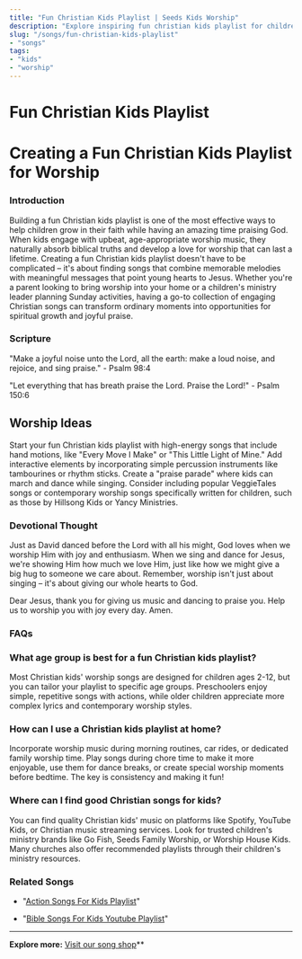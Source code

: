 ```yaml
---
title: "Fun Christian Kids Playlist | Seeds Kids Worship"
description: "Explore inspiring fun christian kids playlist for children's worship and faith development. Biblical music resources for families and ministry."
slug: "/songs/fun-christian-kids-playlist"
- "songs"
tags:
- "kids"
- "worship"
---
```


# Fun Christian Kids Playlist

# Creating a Fun Christian Kids Playlist for Worship

### Introduction
Building a fun Christian kids playlist is one of the most effective ways to help children grow in their faith while having an amazing time praising God. When kids engage with upbeat, age-appropriate worship music, they naturally absorb biblical truths and develop a love for worship that can last a lifetime. Creating a fun Christian kids playlist doesn't have to be complicated – it's about finding songs that combine memorable melodies with meaningful messages that point young hearts to Jesus. Whether you're a parent looking to bring worship into your home or a children's ministry leader planning Sunday activities, having a go-to collection of engaging Christian songs can transform ordinary moments into opportunities for spiritual growth and joyful praise.

### Scripture
"Make a joyful noise unto the Lord, all the earth: make a loud noise, and rejoice, and sing praise." - Psalm 98:4

"Let everything that has breath praise the Lord. Praise the Lord!" - Psalm 150:6

## Worship Ideas
Start your fun Christian kids playlist with high-energy songs that include hand motions, like "Every Move I Make" or "This Little Light of Mine." Add interactive elements by incorporating simple percussion instruments like tambourines or rhythm sticks. Create a "praise parade" where kids can march and dance while singing. Consider including popular VeggieTales songs or contemporary worship songs specifically written for children, such as those by Hillsong Kids or Yancy Ministries.

### Devotional Thought
Just as David danced before the Lord with all his might, God loves when we worship Him with joy and enthusiasm. When we sing and dance for Jesus, we're showing Him how much we love Him, just like how we might give a big hug to someone we care about. Remember, worship isn't just about singing – it's about giving our whole hearts to God.

Dear Jesus, thank you for giving us music and dancing to praise you. Help us to worship you with joy every day. Amen.

### FAQs

### What age group is best for a fun Christian kids playlist?
Most Christian kids' worship songs are designed for children ages 2-12, but you can tailor your playlist to specific age groups. Preschoolers enjoy simple, repetitive songs with actions, while older children appreciate more complex lyrics and contemporary worship styles.

### How can I use a Christian kids playlist at home?
Incorporate worship music during morning routines, car rides, or dedicated family worship time. Play songs during chore time to make it more enjoyable, use them for dance breaks, or create special worship moments before bedtime. The key is consistency and making it fun!

### Where can I find good Christian songs for kids?
You can find quality Christian kids' music on platforms like Spotify, YouTube Kids, or Christian music streaming services. Look for trusted children's ministry brands like Go Fish, Seeds Family Worship, or Worship House Kids. Many churches also offer recommended playlists through their children's ministry resources.

### Related Songs

- "[Action Songs For Kids Playlist](/songs/action-songs-for-kids-playlist/)"

- "[Bible Songs For Kids Youtube Playlist](/songs/bible-songs-for-kids-youtube-playlist/)"

---

**Explore more:** [Visit our song shop](https://seedskidsworship.com/shop)**

<!-- Schema Markup -->
<script type="application/ld+json">
{
  "@context": "https://schema.org",
  "@type": "MusicRecording",
  "name": "Fun Christian Kids Playlist",
  "byArtist": {
    "@type": "MusicGroup",
    "name": "Seeds Kids Worship"
  },
  "isFamilyFriendly": true,
  "url": "https://seedskidsworship.com/songs/fun-christian-kids-playlist/"
}
</script>